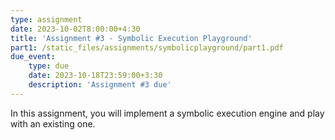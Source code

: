 ```yaml
---
type: assignment
date: 2023-10-02T8:00:00+4:30
title: 'Assignment #3 - Symbolic Execution Playground'
part1: /static_files/assignments/symbolicplayground/part1.pdf
due_event: 
    type: due
    date: 2023-10-18T23:59:00+3:30
    description: 'Assignment #3 due'
---
```

In this assignment, you will implement a symbolic execution engine and play with an existing one.
